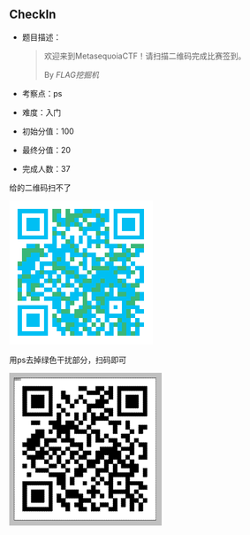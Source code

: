 ## CheckIn

- 题目描述：

  > 欢迎来到MetasequoiaCTF！请扫描二维码完成比赛签到。 
  >
  > By *FLAG挖掘机*
  
 - 考察点：ps

 - 难度：入门

 - 初始分值：100

 - 最终分值：20

 - 完成人数：37

给的二维码扫不了

![tm](不是二维码.png)

用ps去掉绿色干扰部分，扫码即可

<img src="qr-de.png" alt="qrd" style="zoom:38%;" />